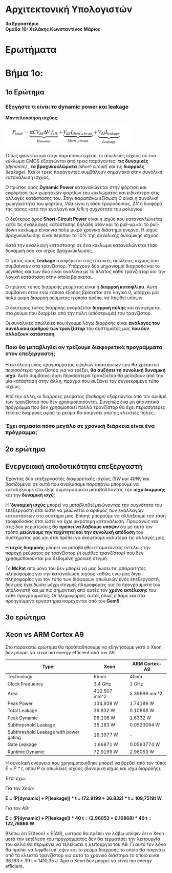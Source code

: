 # Αρχιτεκτονική Υπολογιστών

**3o Εργαστήριο**  
**Ομάδα 10: Χελάκης Κωνσταντίνος Μάριος** 

# Ερωτήματα

# Βήμα 1ο:  

## 1ο Ερώτημα   
### Εξηγήστε τι είναι το dynamic power και leakage 

**Μοντελοποίηση ισχύος**: 

![Image 1: Power equation](/Lab3/images%20%26%20charts/power%20equation.png)

Όπως φαίνεται και στην παραπάνω σχέση, οι απώλειες ισχύος σε ένα κύκλωμα CMOS εξαρτώνται από τρεις παράγοντες: **τις δυναμικές** *(dynamic)* **, τα βραχυκυκλώματα** *(short-circuit)* και τις **διαρροές** *(leakage).* Και οι τρεις παράγοντες συμβάλουν σημαντικά στην συνολική κατανάλωση ισχύος. 

Ο πρώτος όρος **Dynamic Power** καταναλώνεται στην φόρτιση και εκφόρτιση των χωρητικών φορτίων του κυκλώματος και ειδικότερα στις αλλαγές κατάστασης του. Στην παραπάνω εξίσωση *C* είναι η συνολική χωρητικότητα του φορτίου, *Vdd* είναι η τάση τροφοδοσίας, *ΔV* η διαφορά της τάσης κατά την εναλαγή και *fclk* η συχνότητα του ρολογιού.

Ο δεύτερος όρος **Short-Circuit Power** είναι η ισχύς που κατανανλώνεται κατά τις εναλλαγές κατάστασης δηλαδή όταν και το pull-up και το pull-down κύκλωμα είναι για πολύ μικρό χρονικό διάστημα ενεργά. Η ισχύς βραχυκύκλωσης είναι περίπου το 10% της συνολικής δυναμικής ισχύος. 

Κατά την εναλλαγή κατάστασης σε ένα κύκλωμα καταναλώνεται τόσο δυναμική όσο και ισχύς βραχυκύκλωσης.

Ο τρίτος όρος **Leakage** αναφέρεται στις στατικές απώλειες ισχύος που συμβαίνουν στα τρανζίστορ. Υπάρχουν δύο μηχανισμοί διαρροής και το μέγεθος και των δύο είναι ανάλογο με το πλάτος κάθε τρανζίστορ και την λογική κατάσταση στην οποία βρίσκεται. 

Ο πρώτος τύπος διαρροής ρεύματος είναι η **διαρροή κατοφλίου**. Αυτή συμβαίνει όταν ενώ κάποια έξοδος βρίσκεται στο λογικό 0, υπάρχει μία πολύ μικρή διαρροή ρεύματος η οποία πρέπει να ληφθεί υπόψιν. 

Ο δεύτερος τύπος διαρροής ονομάζεται **διαρροή πύλης** και αναφέρεται στο ρεύμα που διαρρέει από την πύλη (υπόστρωμα) του τρανζίστορ.

Οι συνολικές απώλειες που έχουμε λόγω διαρροής είναι **ανάλογες του συνόλικού αριθμού των τρανζίστορ** του συστήματος μας **που δεν αλλάζουν κατάσταση**.

### Ποιο θα μεταβληθεί αν τρέξουμε διαφορετικά προγράμματα στον επεξεργαστή;

Η εκτέλεση ενός προγράμματος υψηλών απαιτήσεων που θα χρειαστεί περισσότερα τρανζίστορ για να τρέξει, **θα αυξήσει τη συνολική δυναμική ισχύ**. Αυτό συμβαίνει διοτι περισσότερα τρανζίστορ θα μεταβούν από την μία κατάσταση στην άλλη, πράγμα που αυξάνει τον συγκεκριμένο τύπο ισχύος.

Από την άλλη, οι διαρροές ρεύματος *(leakage)* εξαρτώνται από τον αριθμό των τρανζίστορ που δεν χρησιμοποιούνται. Συνεπώς ένα μη απαιτητικό πρόγραμμα που δεν χρησιμοποιεί πολλά τρανζίστορ θα έχει περισσοτερες τέτοιες διαρροές αφού το ρεύμα θα παιρνάει από τις κλειστές πύλες.

### Έχει σημασία πόσο μεγάλο σε χρονική διάρκεια είναι ένα πρόγραμμα;

## 2ο ερώτημα

## Ενεργειακή αποδοτικότητα επεξεργαστή

Έχοντας δύο επεξεργαστές διαφορετικής ισχύος *(5W και 40W)* και βασιζόμενοι σε αυτά που αναλύσαμε παραπάνω μπορούμε να καταλήξουμε στα εξής συμπεράσματα μεταβάλλοντας την **ισχύ διαρροής** και την **δυναμική ισχύ**:

Η ΄**δυναμική ισχύς** μπορεί να μεταβληθεί *μειώνοντας* την συχνότητα του επεξεργαστή έτσι ώστε να μειώνεται ο αριθμός των εναλλαγών καταστάσεων στο σύστημα μας. Επίσης μπορούμε να αλλάξουμε την τάση τροφοδοσίας έτσι ώστε να έχω μικρότερη κατανάλωση. Προφανώς και στις δύο περιπτώσεις θα **πρέπει να λάβουμε υπόψιν** ότι με αυτό τον τρόπο **μειώνουμε την ταχύτητα και την συνολική απόδοση** του συστήματος μας και έτσι πρέπει να σκεφτούμε καλύτερα τις αλλαγές μας.

Η **ισχύς διαρροής** μπορεί να μεταβληθεί σταματόντας εντελώς την παροχή ρεύματος σε τρανζίστορ *(ή ομάδες τρανζίστορ)* που δεν χρησιμοποιούνται μια δεδομένη χρονική στιγμή.

Το **McPat** από μόνο του δεν μπορεί να μας δώσει τις απαραίτητες πληροφορίες για την κατανάλωση ισχύος καθώς ενώ μας δίνει πληροφορίες για τον τύπο των διάφορων απωλειών ενός επεξεργαστή, δεν μας έχει δώσει μέχρι στιγμής πληροφορίες για τα προγράμματα του υπολογιστή και με πιο σημαντική από αυτές τον **χρόνο εκτέλεσης** του κάθε προγράμματος. Οι πληροφορίες αυτές όπως είδαμε και στα προηγούμενα εργαστήρια παρέχονται από τον **Gem5**.  


## 3ο ερώτημα

## Xeon vs ARM Cortex A9

Στο παρακάτω ερώτημα θα προσπαθήσουμε να εξηγήσουμε γιατί ο Xeon δεν μπορεί να είναι πιο energy efficient από τον Α9.

|Type: | Xeon |	ARM Cortex-A9 |
|---  |---  |---  |
|Technology |	65nm |	40nm |
|Clock Frequency	| 3.4 GHz |	2 GHz |
|Area	| 410.507 mm^2	 |5.39698 mm^2 |
|Peak Power	|134.938 W |	1.74189 W |
|Total Leakage	| 36.832 W	| 0.10868 W |
|Peak Dynamic	| 98.106 W	| 1.6332 W |
|Subthreshold Leakage |	35.163 W |	0.0523094 W |
|Subthreshold Leakage with power gating	 | 16.3977 W	 | - |
|Gate Leakage	| 1.66871 W |	0.0563774 W |
|Runtime Dynamic |	72.9199 W	 | 2.96053 W |

Η συνολική ενέργεια που χρησιμοποιήθηκε μπορεί να βρεθεί από τον τύπο: *Ε = P * t*, οπου P οι απώλειες ισχύος (δυναμική ισχύς και ισχύ διαρροής). 

Έτσι έχω:  

Για τον *Xeon:*

**E = (P[dynamic] + P[leakage]) * t = (72.9199 + 36.832) * t = 109,7519t W**

Για τον *Α9:* 

**Ε = (P[dynamic] + P[leakage]) * 40 t = (2.96053 + 0.10868) * 40 t = 122,76868 W**

Βλέπω ότι E(Xeon) < E(A9), ωστόσο θα πρέπει να λάβω υπόψιν ότι ο Xeon μετά την εκτέλεση του προγράμματος δεν θα τερματίσει την λειτουργία του αλλά θα περιμένει να τελείωσει η λειτουργία του Α9. Γι αυτό τον λόγο θα πρέπει να ληφθεί υπ' όψιν και το ρεύμα διαρροής το οποίο θα παιρνάει από τα κλειστά τρανζίστορ για αυτό το χρονικό διάστημα το οποίο είναι 36.163 * 39 t = 1410,35 J. Άρα ο Xeon δεν μπορεί να είναι πιο energy efficient.





